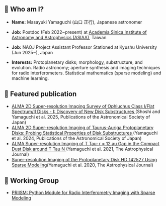 ## 🔭 Who am I?
- **Name:** Masayuki Yamaguchi (山口 正行), Japanese astronomer
- **Job:** Postdoc (Feb 2022~present) at [Academia Sinica Institute of Astronomy and Astrophysics (ASIAA)](http://www.asiaa.sinica.edu.tw/index.php), Taiwan
- **Job:** NAOJ Project Assistant Professor Stationed at Kyushu University (Jun 2025~), Japan

- **Interests:** Protoplanetary disks; morphology, substructure, and evolution. Radio astronomy; aperture synthesis and imaging techniques for radio interferometers. Statistical mathematics (sparse modeling) and machine learning.

## :mag_right: Featured publication
- [
ALMA 2D Super-resolution Imaging Survey of Ophiuchus Class I/Flat Spectrum/II Disks - I: Discovery of New Disk Substructures
](https://ui.adsabs.harvard.edu/abs/2025arXiv250321060S/abstract)(Shoshi and Yamaguchi et al. 2025, Publications of the Astronomical Society of Japan)
- [
ALMA 2D Super-resolution Imaging of Taurus-Auriga Protoplanetary Disks: Probing Statistical Properties of Disk Substructures
](https://academic.oup.com/pasj/advance-article/doi/10.1093/pasj/psae022/7675749)(Yamaguchi et al. 2024, Publications of the Astronomical Society of Japan)
- [ALMA Super-resolution Imaging of T Tau: r = 12 au Gap in the Compact Dust Disk around T Tau N
](https://iopscience.iop.org/article/10.3847/1538-4357/ac2bfd)(Yamaguchi et al. 2021, The Astrophysical Journal)
- [Super-resolution Imaging of the Protoplanetary Disk HD 142527 Using Sparse Modeling](https://iopscience.iop.org/article/10.3847/1538-4357/ab899f)(Yamaguchi et al. 2020, The Astrophysical Journal)


## :mag_right: Working Group
- [PRIISM: Python Module for Radio Interferometry Imaging with Sparse Modeling](https://github.com/tnakazato/priism)
